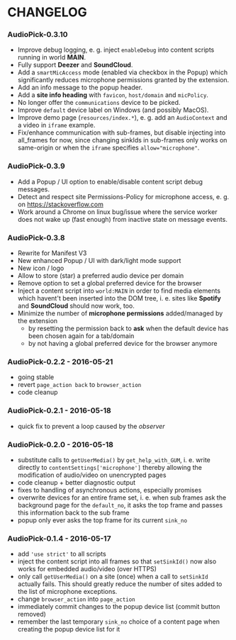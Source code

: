 # CHANGELOG

### AudioPick-0.3.10
- Improve debug logging, e. g. inject `enableDebug` into content scripts running in world **MAIN**.
- Fully support **Deezer** and **SoundCloud**.
- Add a `smartMicAccess` mode (enabled via checkbox in the Popup) which significantly reduces microphone permissions granted by the extension.
- Add an info message to the popup header.
- Add a **site info heading** with `favicon`, `host/domain` and `micPolicy`.
- No longer offer the `communications` device to be picked.
- Improve `default` device label on Windows (and possibly MacOS).
- Improve demo page (`resources/index.*`), e. g. add an `AudioContext` and a video in `iframe` example.
- Fix/enhance communication with sub-frames, but disable injecting
into all_frames for now, since changing sinkIds in sub-frames only works on same-origin or when the `iframe` specifies `allow="microphone"`.

### AudioPick-0.3.9
- Add a Popup / UI option to enable/disable content script debug messages.
- Detect and respect site Permissions-Policy for microphone access,
  e. g. on https://stackoverflow.com
- Work around a Chrome on linux bug/issue where the service worker does
  not wake up (fast enough) from inactive state on message events.

### AudioPick-0.3.8
- Rewrite for Manifest V3
- New enhanced Popup / UI with dark/light mode support
- New icon / logo
- Allow to store (star) a preferred audio device per domain
- Remove option to set a global preferred device for the browser
- Inject a content script into `world:MAIN` in order to find
  media elements which havent't been inserted into the DOM tree,
  i. e. sites like **Spotify** and **SoundCloud** should now work, too.
- Minimize the number of **microphone permissions** added/managed by the extension
  - by resetting the permission back to **ask** when the default device has been
    chosen again for a tab/domain
  - by not having a global preferred device for the browser anymore

### AudioPick-0.2.2 - 2016-05-21
- going stable
- revert `page_action back` to `browser_action`
- code cleanup

### AudioPick-0.2.1 - 2016-05-18
- quick fix to prevent a loop caused by the *observer*

### AudioPick-0.2.0 - 2016-05-18
- substitute calls to `getUserMedia()` by `get_help_with_GUM`, i. e. write directly to `contentSettings['microphone']` thereby allowing the modification of audio/video on unencrypted pages
- code cleanup + better diagnostic output
- fixes to handling of asynchronous actions, especially promises
- overwrite devices for an entire frame set, i. e. when sub frames ask the background page for the `default_no`, it asks the top frame and passes this information back to the sub frame
- popup only ever asks the top frame for its current `sink_no`

### AudioPick-0.1.4 - 2016-05-17
- add `'use strict'` to all scripts
- inject the content script into all frames so that `setSinkId()` now also works for embedded audio/video (over HTTPS)
- only call `getUserMedia()` on a site (once) when a call to `setSinkId` actually fails. This should greatly reduce the number of sites added to the list of microphone exceptions.
- change `browser_action` into `page_action`
- immediately commit changes to the popup device list (commit button removed)
- remember the last temporary `sink_no` choice of a content page when creating the popup device list for it
